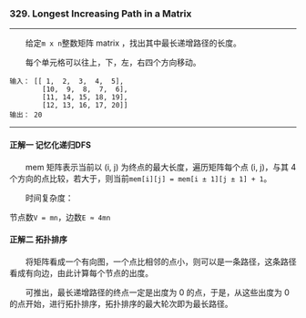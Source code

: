 ### 329. Longest Increasing Path in a Matrix

-----

&emsp;&emsp;给定`m x n`整数矩阵 matrix ，找出其中最长递增路径的长度。
            
&emsp;&emsp;每个单元格可以往上，下，左，右四个方向移动。

```text
输入： [[ 1,  2,  3,  4,  5],
        [10,  9,  8,  7,  6],
        [11, 14, 15, 18, 19],
        [12, 13, 16, 17, 20]]
输出： 20
```

-----

#### 正解一 记忆化递归DFS

&emsp;&emsp;mem 矩阵表示当前以 (i, j) 为终点的最大长度，遍历矩阵每个点 (i, j)，与其 4 个方向的点比较，若大于，则当前`mem[i][j] = mem[i ± 1][j ± 1] + 1`。

&emsp;&emsp;时间复杂度：

节点数`V = mn`，边数`E ≈ 4mn`

#### 正解二 拓扑排序

&emsp;&emsp;将矩阵看成一个有向图，一个点比相邻的点小，则可以是一条路径，这条路径看成有向边，由此计算每个节点的出度。

&emsp;&emsp;可推出，最长递增路径的终点一定是出度为 0 的点，于是，从这些出度为 0 的点开始，进行拓扑排序，拓扑排序的最大轮次即为最长路径。
